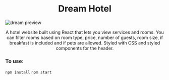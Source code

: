<h1 align="center">
   Dream Hotel
    </h1>

![dream preview](https://github.com/gabrielacepeda/Dream-Hotel-React/blob/master/dream-home.svg)

<p align="center">
   A hotel website built using React that lets you view services and rooms. You can filter rooms based on room type, price, number of guests, room size, if breakfast is included and if pets are allowed.
   Styled with CSS and styled components for the header.
    </p>

### To use:
`npm install`
 `npm start`


